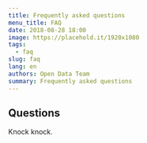 ```yaml
---
title: Frequently asked questions
menu_title: FAQ
date: 2018-08-28 18:00
image: https://placehold.it/1920x1080
tags:
  - faq
slug: faq
lang: en
authors: Open Data Team
summary: Frequently asked questions
---
```



## Questions
Knock knock.

